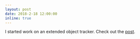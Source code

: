 ```yaml
---
layout: post
date: 2018-2-18 12:00:00
inline: true
---
```


I started work on an extended object tracker.  Check out the [post](blog/2018/eot).
